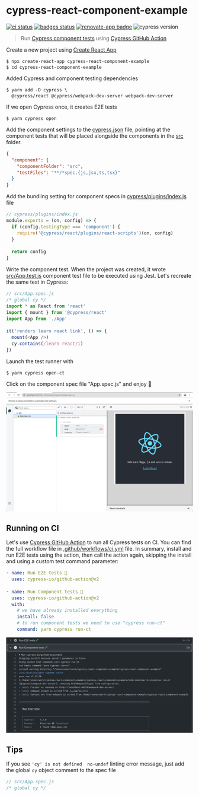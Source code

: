 # cypress-react-component-example
[![ci status][ci image]][ci url] [![badges status][badges image]][badges url] [![renovate-app badge][renovate-badge]][renovate-app] ![cypress version](https://img.shields.io/badge/cypress-9.5.1-brightgreen)

> Run [Cypress component tests](https://on.cypress.io/component-testing) using [Cypress GitHub Action](https://github.com/cypress-io/github-action)

Create a new project using [Create React App](https://create-react-app.dev/)

```shell
$ npx create-react-app cypress-react-component-example
$ cd cypress-react-component-example
```

Added Cypress and component testing dependencies

```shell
$ yarn add -D cypress \
  @cypress/react @cypress/webpack-dev-server webpack-dev-server
```

If we open Cypress once, it creates E2E tests

```shell
$ yarn cypress open
```

Add the component settings to the [cypress.json](./cypress.json) file, pointing at the component tests that will be placed alongside the components in the [src](./src) folder.

```json
{
  "component": {
    "componentFolder": "src",
    "testFiles": "**/*spec.{js,jsx,ts,tsx}"
  }
}
```

Add the bundling setting for component specs in [cypress/plugins/index.js](./cypress/plugins/index.js) file

```js
// cypress/plugins/index.js
module.exports = (on, config) => {
  if (config.testingType === 'component') {
    require('@cypress/react/plugins/react-scripts')(on, config)
  }

  return config
}
```

Write the component test. When the project was created, it wrote [src/App.test.js](./src/App.test.js) component test file to be executed using Jest. Let's recreate the same test in Cypress:

```js
// src/App.spec.js
/* global cy */
import * as React from 'react'
import { mount } from '@cypress/react'
import App from './App'

it('renders learn react link', () => {
  mount(<App />)
  cy.contains(/learn react/i)
})
```

Launch the test runner with

```shell
$ yarn cypress open-ct
```

Click on the component spec file "App.spec.js" and enjoy 🚀

![App component test](./images/app.png)

## Running on CI

Let's use [Cypress GitHub Action](https://github.com/cypress-io/github-action) to run all Cypress tests on CI. You can find the full workflow file in [.github/workflows/ci.yml](./.github/workflows/ci.yml) file. In summary, install and run E2E tests using the action, then call the action again, skipping the install and using a custom test command parameter:

```yml
- name: Run E2E tests 🧪
  uses: cypress-io/github-action@v2

- name: Run Component tests 🧪
  uses: cypress-io/github-action@v2
  with:
    # we have already installed everything
    install: false
    # to run component tests we need to use "cypress run-ct"
    command: yarn cypress run-ct
```

![Component tests running on CI](./images/ct.png)

## Tips

If you see `'cy' is not defined  no-undef` linting error message, just add the global `cy` object comment to the spec file

```js
// src/App.spec.js
/* global cy */
```

[ci image]: https://github.com/bahmutov/cypress-react-component-example/workflows/ci/badge.svg?branch=main
[ci url]: https://github.com/bahmutov/cypress-react-component-example/actions
[badges image]: https://github.com/bahmutov/cypress-react-component-example/workflows/badges/badge.svg?branch=main
[badges url]: https://github.com/bahmutov/cypress-react-component-example/actions
[renovate-badge]: https://img.shields.io/badge/renovate-app-blue.svg
[renovate-app]: https://renovateapp.com/

